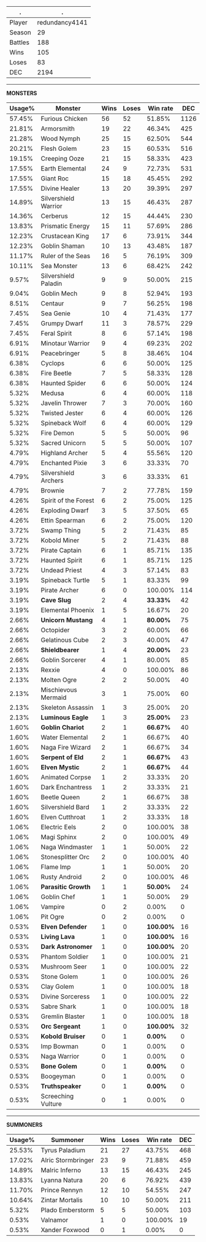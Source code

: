 .|.
|-|-
Player|redundancy4141
Season|29
Battles|188
Wins|105
Loses|83
DEC|2194

---
**MONSTERS**

Usage%|Monster|Wins|Loses|Win rate|DEC|
-|-|-|-|-|-|
57.45%|Furious Chicken|56|52|51.85%|1126|
21.81%|Armorsmith|19|22|46.34%|425|
21.28%|Wood Nymph|25|15|62.50%|544|
20.21%|Flesh Golem|23|15|60.53%|516|
19.15%|Creeping Ooze|21|15|58.33%|423|
17.55%|Earth Elemental|24|9|72.73%|531|
17.55%|Giant Roc|15|18|45.45%|292|
17.55%|Divine Healer|13|20|39.39%|297|
14.89%|Silvershield Warrior|13|15|46.43%|287|
14.36%|Cerberus|12|15|44.44%|230|
13.83%|Prismatic Energy|15|11|57.69%|286|
12.23%|Crustacean King|17|6|73.91%|344|
12.23%|Goblin Shaman|10|13|43.48%|187|
11.17%|Ruler of the Seas|16|5|76.19%|309|
10.11%|Sea Monster|13|6|68.42%|242|
9.57%|Silvershield Paladin|9|9|50.00%|215|
9.04%|Goblin Mech|9|8|52.94%|193|
8.51%|Centaur|9|7|56.25%|198|
7.45%|Sea Genie|10|4|71.43%|177|
7.45%|Grumpy Dwarf|11|3|78.57%|229|
7.45%|Feral Spirit|8|6|57.14%|198|
6.91%|Minotaur Warrior|9|4|69.23%|202|
6.91%|Peacebringer|5|8|38.46%|104|
6.38%|Cyclops|6|6|50.00%|125|
6.38%|Fire Beetle|7|5|58.33%|128|
6.38%|Haunted Spider|6|6|50.00%|124|
5.32%|Medusa|6|4|60.00%|118|
5.32%|Javelin Thrower|7|3|70.00%|160|
5.32%|Twisted Jester|6|4|60.00%|126|
5.32%|Spineback Wolf|6|4|60.00%|129|
5.32%|Fire Demon|5|5|50.00%|96|
5.32%|Sacred Unicorn|5|5|50.00%|107|
4.79%|Highland Archer|5|4|55.56%|120|
4.79%|Enchanted Pixie|3|6|33.33%|70|
4.79%|Silvershield Archers|3|6|33.33%|61|
4.79%|Brownie|7|2|77.78%|159|
4.26%|Spirit of the Forest|6|2|75.00%|125|
4.26%|Exploding Dwarf|3|5|37.50%|65|
4.26%|Ettin Spearman|6|2|75.00%|120|
3.72%|Swamp Thing|5|2|71.43%|85|
3.72%|Kobold Miner|5|2|71.43%|88|
3.72%|Pirate Captain|6|1|85.71%|135|
3.72%|Haunted Spirit|6|1|85.71%|125|
3.72%|Undead Priest|4|3|57.14%|83|
3.19%|Spineback Turtle|5|1|83.33%|99|
3.19%|Pirate Archer|6|0|100.00%|114|
3.19%|**Cave Slug**|2|4|**33.33%**|42|
3.19%|Elemental Phoenix|1|5|16.67%|20|
2.66%|**Unicorn Mustang**|4|1|**80.00%**|75|
2.66%|Octopider|3|2|60.00%|66|
2.66%|Gelatinous Cube|2|3|40.00%|47|
2.66%|**Shieldbearer**|1|4|**20.00%**|23|
2.66%|Goblin Sorcerer|4|1|80.00%|85|
2.13%|Rexxie|4|0|100.00%|86|
2.13%|Molten Ogre|2|2|50.00%|40|
2.13%|Mischievous Mermaid|3|1|75.00%|60|
2.13%|Skeleton Assassin|1|3|25.00%|20|
2.13%|**Luminous Eagle**|1|3|**25.00%**|23|
1.60%|**Goblin Chariot**|2|1|**66.67%**|40|
1.60%|Water Elemental|2|1|66.67%|40|
1.60%|Naga Fire Wizard|2|1|66.67%|34|
1.60%|**Serpent of Eld**|2|1|**66.67%**|43|
1.60%|**Elven Mystic**|2|1|**66.67%**|44|
1.60%|Animated Corpse|1|2|33.33%|20|
1.60%|Dark Enchantress|1|2|33.33%|21|
1.60%|Beetle Queen|2|1|66.67%|38|
1.60%|Silvershield Bard|1|2|33.33%|22|
1.60%|Elven Cutthroat|1|2|33.33%|18|
1.06%|Electric Eels|2|0|100.00%|38|
1.06%|Magi Sphinx|2|0|100.00%|49|
1.06%|Naga Windmaster|1|1|50.00%|22|
1.06%|Stonesplitter Orc|2|0|100.00%|40|
1.06%|Flame Imp|1|1|50.00%|20|
1.06%|Rusty Android|2|0|100.00%|46|
1.06%|**Parasitic Growth**|1|1|**50.00%**|24|
1.06%|Goblin Chef|1|1|50.00%|29|
1.06%|Vampire|0|2|0.00%|0|
1.06%|Pit Ogre|0|2|0.00%|0|
0.53%|**Elven Defender**|1|0|**100.00%**|16|
0.53%|**Living Lava**|1|0|**100.00%**|16|
0.53%|**Dark Astronomer**|1|0|**100.00%**|20|
0.53%|Phantom Soldier|1|0|100.00%|21|
0.53%|Mushroom Seer|1|0|100.00%|22|
0.53%|Stone Golem|1|0|100.00%|26|
0.53%|Clay Golem|1|0|100.00%|18|
0.53%|Divine Sorceress|1|0|100.00%|22|
0.53%|Sabre Shark|1|0|100.00%|18|
0.53%|Gremlin Blaster|1|0|100.00%|18|
0.53%|**Orc Sergeant**|1|0|**100.00%**|32|
0.53%|**Kobold Bruiser**|0|1|**0.00%**|0|
0.53%|Imp Bowman|0|1|0.00%|0|
0.53%|Naga Warrior|0|1|0.00%|0|
0.53%|**Bone Golem**|0|1|**0.00%**|0|
0.53%|Boogeyman|0|1|0.00%|0|
0.53%|**Truthspeaker**|0|1|**0.00%**|0|
0.53%|Screeching Vulture|0|1|0.00%|0|

---
**SUMMONERS**

Usage%|Summoner|Wins|Loses|Win rate|DEC|
-|-|-|-|-|-|
25.53%|Tyrus Paladium|21|27|43.75%|468|
17.02%|Alric Stormbringer|23|9|71.88%|459|
14.89%|Malric Inferno|13|15|46.43%|245|
13.83%|Lyanna Natura|20|6|76.92%|439|
11.70%|Prince Rennyn|12|10|54.55%|247|
10.64%|Zintar Mortalis|10|10|50.00%|211|
5.32%|Plado Emberstorm|5|5|50.00%|103|
0.53%|Valnamor|1|0|100.00%|19|
0.53%|Xander Foxwood|0|1|0.00%|0|

